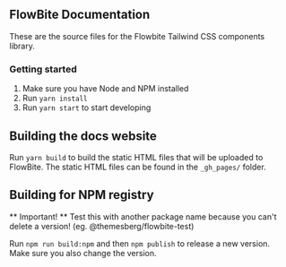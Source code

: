 ## FlowBite Documentation

These are the source files for the Flowbite Tailwind CSS components library.

### Getting started

1. Make sure you have Node and NPM installed
2. Run `yarn install`
3. Run `yarn start` to start developing

## Building the docs website

Run `yarn build` to build the static HTML files that will be uploaded to FlowBite. The static HTML files can be found in the `_gh_pages/` folder.

## Building for NPM registry

** Important! ** Test this with another package name because you can't delete a version! (eg. @themesberg/flowbite-test)

Run `npm run build:npm` and then `npm publish` to release a new version. Make sure you also change the version.